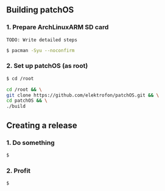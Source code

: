 ## Building patchOS

### 1. Prepare ArchLinuxARM SD card

`TODO: Write detailed steps`

```sh
$ pacman -Syu --noconfirm
```

### 2. Set up patchOS (as root)

```sh
$ cd /root
```

```sh
cd /root && \
git clone https://github.com/elektrofon/patchOS.git && \
cd patchOS && \
./build
```

## Creating a release

### 1. Do something

```sh
$ 
```

### 2. Profit

```sh
$ 
```
